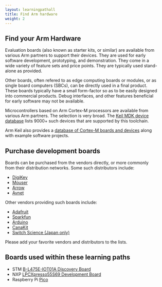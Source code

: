 ```yaml
---
layout: learningpathall
title: Find Arm hardware
weight: 2
---
```


## Find your Arm Hardware 

Evaluation boards (also known as starter kits, or similar) are available from various Arm partners to support their devices. They are used for early software development, prototyping, and demonstration. They come in a wide variety of feature sets and price points. They are typically used stand-alone as provided.

Other boards, often refered to as edge computing boards or modules, or as single board computers (SBCs), can be directly used in a final product. These boards typically have a small form-factor so as to be easily designed into commercial products. Debug interfaces, and other features beneficial for early software may not be available.

Microcontrollers based on Arm Cortex-M processors are available from various Arm partners. The selection is very broad. The [Keil MDK device database](https://www.keil.com/dd2/) lists 9000+ such devices that are supported by this toolchain.

Arm Keil also provides a [database of Cortex-M boards and devices](https://www.keil.arm.com/boards/) along with example software projects.

## Purchase development boards

Boards can be purchased from the vendors directly, or more commonly from their distribution networks. Some such distributors include:

- [DigiKey](https://www.digikey.com/)
- [Mouser](https://www.mouser.com/)
- [Arrow](https://www.arrow.com/)
- [Avnet](https://www.avnet.com/)

Other vendors providing such boards include:
- [Adafruit](https://www.adafruit.com/)
- [Sparkfun](https://www.sparkfun.com/)
- [Arduino](https://www.arduino.cc/)
- [CanaKit](https://www.canakit.com/)
- [Switch Science (Japan only)](https://www.switch-science.com/)

Please add your favorite vendors and distributors to the lists.

## Boards used within these learning paths

* STM [B-L475E-IOT01A Discovery Board](https://www.st.com/en/evaluation-tools/b-l475e-iot01a.html)
* NXP [LPCXpresso55S69 Development Board](https://www.nxp.com/design/development-boards/lpcxpresso-boards/lpcxpresso55s69-development-board:LPC55S69-EVK)
* Raspberry Pi [Pico](https://www.raspberrypi.com/products/raspberry-pi-pico/)
